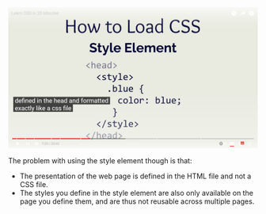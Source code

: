 <img src="3. Style Element.png">

The problem with using the style element though is that:
- The presentation of the web page is defined in the HTML file and not a CSS file. 
- The styles you define in the style element are also only available on the page you define them, and are thus not 
reusable across multiple pages.
